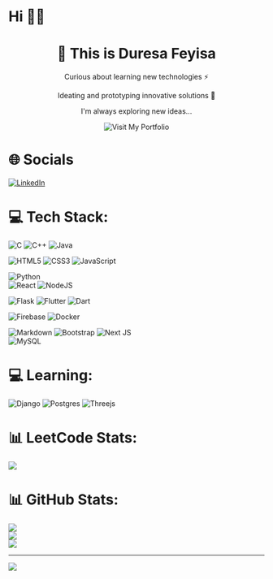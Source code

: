 # Hi 👋🏻

<h1 align="center">💫 This is <b>Duresa Feyisa</b></h1>
<p align="center">Curious about learning new technologies ⚡</p>
<p align="center">Ideating and prototyping innovative solutions 🚀</p>
<p align="center">I'm always exploring new ideas...</p>

<p align="center">
  <a href="https://duresa-feyisa.vercel.app" target="_blank" style="text-decoration:none;">
    <img src="https://img.shields.io/badge/Visit%20My%20Portfolio-%23FF5722?style=for-the-badge" alt="Visit My Portfolio"/>
  </a>
</p>



# 🌐 Socials
[![LinkedIn](https://img.shields.io/badge/LinkedIn-%230077B5.svg?logo=linkedin&logoColor=white)](https://www.linkedin.com/in/duresa-feyisa-513271256/) 



# 💻 Tech Stack:
![C](https://img.shields.io/badge/c-%2300599C.svg?style=for-the-badge&logo=c&logoColor=white) 
![C++](https://img.shields.io/badge/c++-%2300599C.svg?style=for-the-badge&logo=c%2B%2B&logoColor=white) 
![Java](https://img.shields.io/badge/java-%23ED8B00.svg?style=for-the-badge&logo=java&logoColor=white) 


![HTML5](https://img.shields.io/badge/html5-%23E34F26.svg?style=for-the-badge&logo=html5&logoColor=white) 
![CSS3](https://img.shields.io/badge/css3-%231572B6.svg?style=for-the-badge&logo=css3&logoColor=white) 
![JavaScript](https://img.shields.io/badge/javascript-%23323330.svg?style=for-the-badge&logo=javascript&logoColor=%23F7DF1E) 


![Python](https://img.shields.io/badge/python-3670A0?style=for-the-badge&logo=python&logoColor=ffdd54)  
![React](https://img.shields.io/badge/react-%2320232a.svg?style=for-the-badge&logo=react&logoColor=%2361DAFB) 
![NodeJS](https://img.shields.io/badge/node.js-6DA55F?style=for-the-badge&logo=node.js&logoColor=white) 


![Flask](https://img.shields.io/badge/flask-%23000.svg?style=for-the-badge&logo=flask&logoColor=white) 
![Flutter](https://img.shields.io/badge/Flutter-%2302569B.svg?style=for-the-badge&logo=Flutter&logoColor=white) 
![Dart](https://img.shields.io/badge/dart-%230175C2.svg?style=for-the-badge&logo=dart&logoColor=white) 


![Firebase](https://img.shields.io/badge/firebase-%23039BE5.svg?style=for-the-badge&logo=firebase) 
![Docker](https://img.shields.io/badge/docker-%230db7ed.svg?style=for-the-badge&logo=docker&logoColor=white) 


![Markdown](https://img.shields.io/badge/markdown-%23000000.svg?style=for-the-badge&logo=markdown&logoColor=white) 
![Bootstrap](https://img.shields.io/badge/bootstrap-%23563D7C.svg?style=for-the-badge&logo=bootstrap&logoColor=white) 
![Next JS](https://img.shields.io/badge/Next-black?style=for-the-badge&logo=next.js&logoColor=white)  
![MySQL](https://img.shields.io/badge/mysql-%2300f.svg?style=for-the-badge&logo=mysql&logoColor=white) 


# 💻 Learning:
![Django](https://img.shields.io/badge/django-%23092E20.svg?style=for-the-badge&logo=django&logoColor=white)
![Postgres](https://img.shields.io/badge/postgres-%23316192.svg?style=for-the-badge&logo=postgresql&logoColor=white)
![Threejs](https://img.shields.io/badge/threejs-black?style=for-the-badge&logo=three.js&logoColor=white)


# 📊 LeetCode Stats:
[![](https://leetcard.jacoblin.cool/leetcode?site=cn)](https://leetcard.jacoblin.cool/duresa-feyisa?theme=dark&font=Harmattan)

# 📊 GitHub Stats:
![](https://github-readme-stats.vercel.app/api?username=duressa-feyissa&theme=dark&hide_border=false&include_all_commits=false&count_private=false)<br/>
![](https://github-readme-streak-stats.herokuapp.com/?user=duressa-feyissa&theme=dark&hide_border=false)<br/>
![](https://github-readme-stats.vercel.app/api/top-langs/?username=duressa-feyissa&theme=dark&hide_border=false&include_all_commits=false&count_private=false&layout=compact)


---
[](https://visitcount.itsvg.in/api?id=duressa-feyissa&icon=0&color=8)
[![](https://visitcount.itsvg.in/api?id=duressa-feyissa&label=Profile%20Views&color=0&icon=0&pretty=false)](https://visitcount.itsvg.in)

